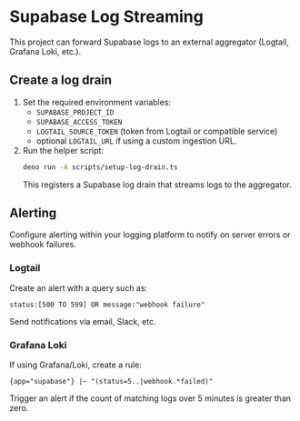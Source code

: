 # Supabase Log Streaming

This project can forward Supabase logs to an external aggregator (Logtail, Grafana Loki, etc.).

## Create a log drain

1. Set the required environment variables:
   - `SUPABASE_PROJECT_ID`
   - `SUPABASE_ACCESS_TOKEN`
   - `LOGTAIL_SOURCE_TOKEN` (token from Logtail or compatible service)
   - optional `LOGTAIL_URL` if using a custom ingestion URL.
2. Run the helper script:
   ```bash
   deno run -A scripts/setup-log-drain.ts
   ```
   This registers a Supabase log drain that streams logs to the aggregator.

## Alerting

Configure alerting within your logging platform to notify on server errors or webhook failures.

### Logtail

Create an alert with a query such as:
```
status:[500 TO 599] OR message:"webhook failure"
```
Send notifications via email, Slack, etc.

### Grafana Loki

If using Grafana/Loki, create a rule:
```
{app="supabase"} |~ "(status=5..|webhook.*failed)"
```
Trigger an alert if the count of matching logs over 5 minutes is greater than zero.

